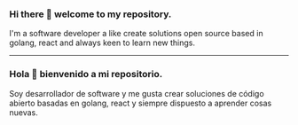 ### Hi there 👋 welcome to my repository.
I'm a software developer a like create solutions open source based in golang, react and always keen to learn new things.

----------------------------------------------------------------------------------------------------------------------------------------------------------------

### Hola 👋 bienvenido a mi repositorio.

Soy desarrollador de software y me gusta crear soluciones de código abierto basadas en golang, react y siempre dispuesto a aprender cosas nuevas.


<!--
**Lenstack/Lenstack** is a ✨ _special_ ✨ repository because its `README.md` (this file) appears on your GitHub profile.

Here are some ideas to get you started:

- 🔭 I’m currently working on ...
- 🌱 I’m currently learning ...
- 👯 I’m looking to collaborate on ...
- 🤔 I’m looking for help with ...
- 💬 Ask me about ...
- 📫 How to reach me: ...
- 😄 Pronouns: ...
- ⚡ Fun fact: ...
-->
